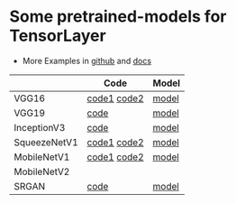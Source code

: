 # Some pretrained-models for TensorLayer

- More Examples in [github](https://github.com/topics/tensorlayer) and [docs](http://tensorlayer.readthedocs.io/en/latest/user/example.html)

|             	| Code      	| Model      	|
|-------------	|---------------	|---------------	|
| VGG16 	| [code1](https://github.com/tensorlayer/tensorlayer/blob/master/example/tutorial_vgg16.py) [code2](https://github.com/tensorlayer/tensorlayer/blob/master/example/tutorial_models_vgg16.py)	| [model](http://www.cs.toronto.edu/~frossard/post/vgg16/) 	| 
| VGG19  	| [code](https://github.com/tensorlayer/tensorlayer/blob/master/example/tutorial_vgg19.py) 	| [model](https://github.com/machrisaa/tensorflow-vgg) 	|
| InceptionV3 | [code](https://github.com/tensorlayer/tensorlayer/blob/master/example/tutorial_inceptionV3_tfslim.py) | [model](https://github.com/tensorflow/models/tree/master/research/slim) |
| SqueezeNetV1 | [code1](https://github.com/tensorlayer/tensorlayer/blob/master/example/tutorial_squeezenet.py) [code2](https://github.com/tensorlayer/tensorlayer/blob/master/example/tutorial_models_squeezenetv1.py) | [model](https://github.com/tensorlayer/pretrained-models/blob/master/models/squeezenet.npz) |
| MobileNetV1 | [code1](https://github.com/tensorlayer/tensorlayer/blob/master/example/tutorial_mobilenet.py) [code2](https://github.com/tensorlayer/tensorlayer/blob/master/example/tutorial_models_mobilenetv1.py) | [model](https://github.com/tensorlayer/pretrained-models/blob/master/models/mobilenet.npz) |
| MobileNetV2 | | |
| SRGAN | [code](https://github.com/tensorlayer/srgan) | [model](https://github.com/tensorlayer/pretrained-models/blob/master/models/g_srgan.npz) |
